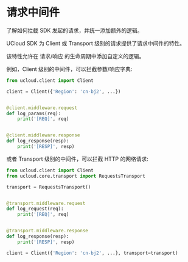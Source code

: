 

# 请求中间件

了解如何拦截 SDK 发起的请求，并统一添加额外的逻辑。

UCloud SDK 为 Client 或 Transport 级别的请求提供了请求中间件的特性。

该特性允许在 请求/响应 的生命周期中添加自定义的逻辑。

例如，Client 级别的中间件，可以拦截参数/响应字典:

```python
from ucloud.client import Client

client = Client({'Region': 'cn-bj2', ...})


@client.middleware.request
def log_params(req):
    print('[REQ]', req)


@client.middleware.response
def log_response(resp):
    print('[RESP]', resp)
```

或者 Transport 级别的中间件，可以拦截 HTTP 的网络请求:

```python
from ucloud.client import Client
from ucloud.core.transport import RequestsTransport

transport = RequestsTransport()


@transport.middleware.request
def log_request(req):
    print('[REQ]', req)


@transport.middleware.response
def log_response(resp):
    print('[RESP]', resp)

client = Client({'Region': 'cn-bj2', ...}, transport=transport)
```
